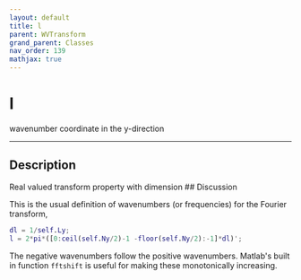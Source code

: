 ```yaml
---
layout: default
title: l
parent: WVTransform
grand_parent: Classes
nav_order: 139
mathjax: true
---
```


#  l

wavenumber coordinate in the y-direction


---

## Description
Real valued transform property with dimension ## Discussion

This is the usual definition of wavenumbers (or frequencies) for the Fourier transform,
```matlab
dl = 1/self.Ly;  
l = 2*pi*([0:ceil(self.Ny/2)-1 -floor(self.Ny/2):-1]*dl)';
```

The negative wavenumbers follow the positive wavenumbers. Matlab's built in function `fftshift` is useful for making these monotonically increasing.

